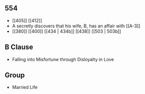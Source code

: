 ## 554
- [[405]] [[412]] 
- A secretly discovers that his wife, B, has an affair with [[A-3]]
- [[380]] [[400]] [[434 | 434b]] [[438]] [[503 | 503b]] 

## B Clause
- Falling into Misfortune through Disloyalty in Love

## Group
- Married Life

